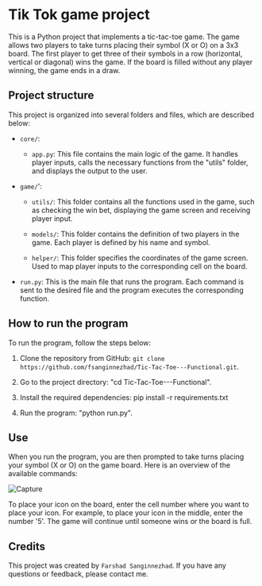 # Tik Tok game project

This is a Python project that implements a tic-tac-toe game. The game allows two players to take turns placing their symbol (X or O) on a 3x3 board. The first player to get three of their symbols in a row (horizontal, vertical or diagonal) wins the game. If the board is filled without any player winning, the game ends in a draw.

## Project structure

This project is organized into several folders and files, which are described below:

- `core/`:
     - `app.py`: This file contains the main logic of the game. It handles player inputs, calls the necessary functions from the "utils" folder, and displays the output to the user.

- `game/`':
     - `utils/`: This folder contains all the functions used in the game, such as checking the win bet, displaying the game screen and receiving player input.

     - `models/`: This folder contains the definition of two players in the game. Each player is defined by his name and symbol.

     - `helper/`: This folder specifies the coordinates of the game screen. Used to map player inputs to the corresponding cell on the board.

- `run.py`: This is the main file that runs the program. Each command is sent to the desired file and the program executes the corresponding function.

## How to run the program

To run the program, follow the steps below:

1. Clone the repository from GitHub: `git clone https://github.com/fsanginnezhad/Tic-Tac-Toe---Functional.git`.

2. Go to the project directory: "cd Tic-Tac-Toe---Functional".

3. Install the required dependencies: pip install -r requirements.txt

4. Run the program: "python run.py".

## Use

When you run the program, you are then prompted to take turns placing your symbol (X or O) on the game board. Here is an overview of the available commands:

![Capture](https://github.com/fsanginnezhad/Tic-Tac-Toe---Functional/assets/73942999/936d91e9-9a73-438b-a7e3-5414760e34ec)

To place your icon on the board, enter the cell number where you want to place your icon. For example, to place your icon in the middle, enter the number '5'. The game will continue until someone wins or the board is full.

## Credits

This project was created by `Farshad Sanginnezhad`. If you have any questions or feedback, please contact me.
